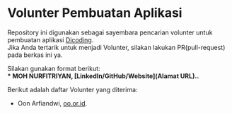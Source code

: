 # Volunter Pembuatan Aplikasi
Repository ini digunakan sebagai sayembara pencarian volunter untuk pembuatan aplikasi [Dicoding](www.dicoding.com).<br>
Jika Anda tertarik untuk menjadi Volunter, silakan lakukan PR(pull-request) pada berkas ini ya.<br>

Silakan gunakan format berikut:<br>
**\* MOH NURFITRIYAN, [LinkedIn/GitHub/Website](Alamat URL)..**  

Berikut adalah daftar Volunter yang diterima:
* Oon Arfiandwi, [oo.or.id](https://oo.or.id).
